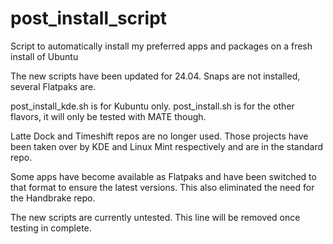 # post_install_script

Script to automatically install my preferred apps and packages on a fresh install of Ubuntu

The new scripts have been updated for 24.04. 
Snaps are not installed, several Flatpaks are.

post_install_kde.sh is for Kubuntu only.
post_install.sh is for the other flavors, it will only be tested with MATE though. 

Latte Dock and Timeshift repos are no longer used. Those projects have been taken over by KDE and Linux Mint respectively and are in the standard repo.

Some apps have become available as Flatpaks and have been switched to that format to ensure the latest versions.
This also eliminated the need for the Handbrake repo.

The new scripts are currently untested. This line will be removed once testing in complete.

